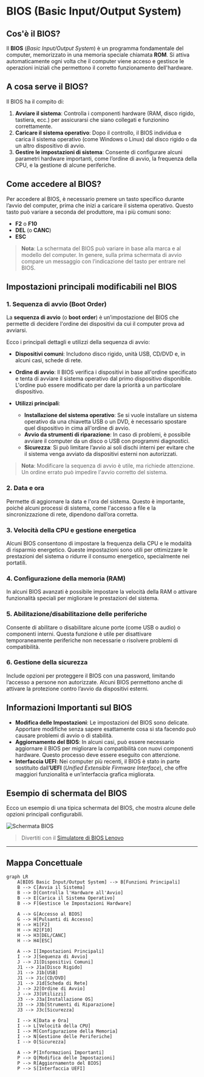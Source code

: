 # BIOS (Basic Input/Output System)

## Cos'è il BIOS?

Il **BIOS** (*Basic Input/Output System*) è un programma fondamentale del computer, memorizzato in una memoria speciale chiamata **ROM**. Si attiva automaticamente ogni volta che il computer viene acceso e gestisce le operazioni iniziali che permettono il corretto funzionamento dell'hardware.

## A cosa serve il BIOS?

Il BIOS ha il compito di:

1. **Avviare il sistema**: Controlla i componenti hardware (RAM, disco rigido, tastiera, ecc.) per assicurarsi che siano collegati e funzionino correttamente.
2. **Caricare il sistema operativo**: Dopo il controllo, il BIOS individua e carica il sistema operativo (come Windows o Linux) dal disco rigido o da un altro dispositivo di avvio.
3. **Gestire le impostazioni di sistema**: Consente di configurare alcuni parametri hardware importanti, come l’ordine di avvio, la frequenza della CPU, e la gestione di alcune periferiche.

## Come accedere al BIOS?

Per accedere al BIOS, è necessario premere un tasto specifico durante l’avvio del computer, prima che inizi a caricare il sistema operativo. Questo tasto può variare a seconda del produttore, ma i più comuni sono:

- **F2** o **F10**
- **DEL** (o **CANC**)
- **ESC**

> **Nota**: La schermata del BIOS può variare in base alla marca e al modello del computer. In genere, sulla prima schermata di avvio compare un messaggio con l’indicazione del tasto per entrare nel BIOS.

## Impostazioni principali modificabili nel BIOS

### 1. Sequenza di avvio (Boot Order)

La **sequenza di avvio** (o **boot order**) è un’impostazione del BIOS che permette di decidere l'ordine dei dispositivi da cui il computer prova ad avviarsi. 

Ecco i principali dettagli e utilizzi della sequenza di avvio:

- **Dispositivi comuni**: Includono disco rigido, unità USB, CD/DVD e, in alcuni casi, schede di rete.
  
- **Ordine di avvio**: Il BIOS verifica i dispositivi in base all'ordine specificato e tenta di avviare il sistema operativo dal primo dispositivo disponibile. L'ordine può essere modificato per dare la priorità a un particolare dispositivo.
  
- **Utilizzi principali**:
  - **Installazione del sistema operativo**: Se si vuole installare un sistema operativo da una chiavetta USB o un DVD, è necessario spostare quel dispositivo in cima all'ordine di avvio.
  - **Avvio da strumenti di riparazione**: In caso di problemi, è possibile avviare il computer da un disco o USB con programmi diagnostici.
  - **Sicurezza**: Si può limitare l’avvio ai soli dischi interni per evitare che il sistema venga avviato da dispositivi esterni non autorizzati.

> **Nota**: Modificare la sequenza di avvio è utile, ma richiede attenzione. Un ordine errato può impedire l'avvio corretto del sistema.

### 2. Data e ora

Permette di aggiornare la data e l'ora del sistema. Questo è importante, poiché alcuni processi di sistema, come l'accesso a file e la sincronizzazione di rete, dipendono dall’ora corretta.

### 3. Velocità della CPU e gestione energetica

Alcuni BIOS consentono di impostare la frequenza della CPU e le modalità di risparmio energetico. Queste impostazioni sono utili per ottimizzare le prestazioni del sistema o ridurre il consumo energetico, specialmente nei portatili.

### 4. Configurazione della memoria (RAM)

In alcuni BIOS avanzati è possibile impostare la velocità della RAM o attivare funzionalità speciali per migliorare le prestazioni del sistema.

### 5. Abilitazione/disabilitazione delle periferiche

Consente di abilitare o disabilitare alcune porte (come USB o audio) o componenti interni. Questa funzione è utile per disattivare temporaneamente periferiche non necessarie o risolvere problemi di compatibilità.

### 6. Gestione della sicurezza

Include opzioni per proteggere il BIOS con una password, limitando l’accesso a persone non autorizzate. Alcuni BIOS permettono anche di attivare la protezione contro l’avvio da dispositivi esterni.

## Informazioni Importanti sul BIOS

- **Modifica delle Impostazioni**: Le impostazioni del BIOS sono delicate. Apportare modifiche senza sapere esattamente cosa si sta facendo può causare problemi di avvio o di stabilità.
- **Aggiornamento del BIOS**: In alcuni casi, può essere necessario aggiornare il BIOS per migliorare la compatibilità con nuovi componenti hardware. Questo processo deve essere eseguito con attenzione.
- **Interfaccia UEFI**: Nei computer più recenti, il BIOS è stato in parte sostituito dall’**UEFI** (*Unified Extensible Firmware Interface*), che offre maggiori funzionalità e un’interfaccia grafica migliorata.

## Esempio di schermata del BIOS

Ecco un esempio di una tipica schermata del BIOS, che mostra alcune delle opzioni principali configurabili.

![Schermata BIOS](https://kmpic.asus.com/images/2022/07/21/e02270e4-b24f-4080-be10-674dde9db4f8.png)

> Divertiti con il [Simulatore di BIOS Lenovo](https://download.lenovo.com/bsco/index.html#/)

---

## Mappa Concettuale

```mermaid
graph LR
    A[BIOS Basic Input/Output System] --> B[Funzioni Principali]
    B --> C[Avvia il Sistema]
    B --> D[Controlla l'Hardware all'Avvio]
    B --> E[Carica il Sistema Operativo]
    B --> F[Gestisce le Impostazioni Hardware]

    A --> G[Accesso al BIOS]
    G --> H[Pulsanti di Accesso]
    H --> H1[F2]
    H --> H2[F10]
    H --> H3[DEL/CANC]
    H --> H4[ESC]

    A --> I[Impostazioni Principali]
    I --> J[Sequenza di Avvio]
    J --> J1[Dispositivi Comuni]
    J1 --> J1a[Disco Rigido]
    J1 --> J1b[USB]
    J1 --> J1c[CD/DVD]
    J1 --> J1d[Scheda di Rete]
    J --> J2[Ordine di Avvio]
    J --> J3[Utilizzi]
    J3 --> J3a[Installazione OS]
    J3 --> J3b[Strumenti di Riparazione]
    J3 --> J3c[Sicurezza]

    I --> K[Data e Ora]
    I --> L[Velocità della CPU]
    I --> M[Configurazione della Memoria]
    I --> N[Gestione delle Periferiche]
    I --> O[Sicurezza]

    A --> P[Informazioni Importanti]
    P --> Q[Modifica delle Impostazioni]
    P --> R[Aggiornamento del BIOS]
    P --> S[Interfaccia UEFI]
```
